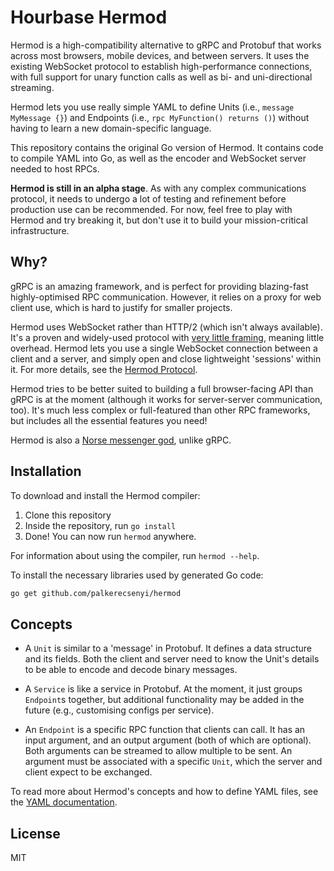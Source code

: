 # Hourbase Hermod

Hermod is a high-compatibility alternative to gRPC and Protobuf that works across most browsers, mobile devices, and between servers. It uses the existing WebSocket protocol to establish high-performance connections, with full support for unary function calls as well as bi- and uni-directional streaming.

Hermod lets you use really simple YAML to define Units (i.e., `message MyMessage {}`) and Endpoints (i.e., `rpc MyFunction() returns ()`) without having to learn a new domain-specific language.

This repository contains the original Go version of Hermod. It contains code to compile YAML into Go, as well as the encoder and WebSocket server needed to host RPCs.

**Hermod is still in an alpha stage**. As with any complex communications protocol, it needs to undergo a lot of testing and refinement before production use can be recommended. For now, feel free to play with Hermod and try breaking it, but don't use it to build your mission-critical infrastructure.

## Why?
gRPC is an amazing framework, and is perfect for providing blazing-fast highly-optimised RPC communication. However, it relies on a proxy for web client use, which is hard to justify for smaller projects.

Hermod uses WebSocket rather than HTTP/2 (which isn't always available). It's a proven and widely-used protocol with [very little framing](https://www.rfc-editor.org/rfc/rfc6455.html#section-5.2), meaning little overhead. Hermod lets you use a single WebSocket connection between a client and a server, and simply open and close lightweight 'sessions' within it. For more details, see the [Hermod Protocol](https://github.com/palkerecsenyi/hermod/blob/main/PROTOCOL.md).

Hermod tries to be better suited to building a full browser-facing API than gRPC is at the moment (although it works for server-server communication, too). It's much less complex or full-featured than other RPC frameworks, but includes all the essential features you need!

Hermod is also a [Norse messenger god](https://en.wikipedia.org/wiki/Herm%C3%B3%C3%B0r), unlike gRPC.

## Installation
To download and install the Hermod compiler:
1. Clone this repository
2. Inside the repository, run `go install`
3. Done! You can now run `hermod` anywhere.

For information about using the compiler, run `hermod --help`.

To install the necessary libraries used by generated Go code:

```bash
go get github.com/palkerecsenyi/hermod
```

## Concepts

- A `Unit` is similar to a 'message' in Protobuf. It defines a data structure and its fields. Both the client and server need to know the Unit's details to be able to encode and decode binary messages.

- A `Service` is like a service in Protobuf. At the moment, it just groups `Endpoint`s together, but additional functionality may be added in the future (e.g., customising configs per service).

- An `Endpoint` is a specific RPC function that clients can call. It has an input argument, and an output argument (both of which are optional). Both arguments can be streamed to allow multiple to be sent. An argument must be associated with a specific `Unit`, which the server and client expect to be exchanged.

To read more about Hermod's concepts and how to define YAML files, see the [YAML documentation](https://github.com/palkerecsenyi/hermod/blob/main/YAML.md).

## License
MIT
